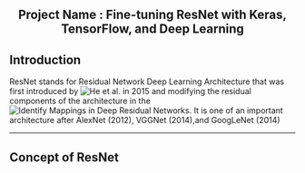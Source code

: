 <h2 align='center'>Project Name : Fine-tuning ResNet with Keras, TensorFlow, and Deep Learning </h2>


**Introduction**
-------------------------------------------------------------------------------------------------------------------------------------------------------------------------

ResNet stands for Residual Network Deep Learning Architecture that was first introduced by ![He et al. in 2015](https://arxiv.org/abs/1512.03385) and modifying the residual components of the architecture in the ![Identify Mappings in Deep Residual Networks](https://arxiv.org/abs/1603.05027). It is one of an important architecture after AlexNet (2012), VGGNet (2014),and GoogLeNet (2014)

------------------------------------------------------------------------------------------------------------------------------------------------------------------------

**Concept of ResNet**
-------------------------------------------------------------------------------------------------------------------------------------------------------------------------


